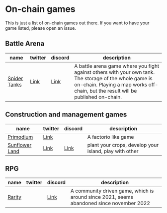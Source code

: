 # On-chain games
This is just a list of on-chain games out there. If you want to have your game listed, please open an issue.

## Battle Arena

|name|twitter|discord|description|
|---|---|---|---|
|[Spider Tanks](https://spidertanks.game)|[Link](https://twitter.com/GoGalaGames)|[Link](http://galagames.chat/)|A battle arena game where you fight against others with your own tank. The storage of the whole game is on-chain. Playing a map works off-chain, but the result will be published on-chain. |


## Construction and management games

|name|twitter|discord|description|
|---|---|---|---|
|[Primodium](https://primodium.com)|[Link](https://twitter.com/primodiumgame)||A factorio like game|
|[Sunflower Land](https://sunflower-land.com/)|[Link](https://twitter.com/0xsunflowerland)|[Link](https://discord.gg/sunflowerland)|plant your crops, develop your island, play with other|

## RPG

|name|twitter|discord|description|
|---|---|---|---|
|[Rarity](https://rarityextended.com/)||[Link](https://discord.gg/8t6hPtjTtZ)|A community driven game, which is around since 2021, seems abandoned since november 2022|
